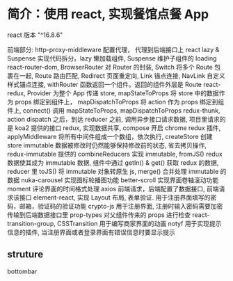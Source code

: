﻿<!--
 * @Description:
 * @version:
 * @Author: GanEhank
 * @Date: 2019-07-13 09:09:12
 * @LastEditors: GanEhank
 * @LastEditTime: 2019-08-19 15:34:04
 -->

# 简介：使用 react, 实现餐馆点餐 App

react 版本 "^16.8.6"

前端部分:
http-proxy-middleware 配置代理， 代理到后端接口上
react lazy & Suspense 实现代码拆分。lazy 懒加载组件, Suspense 维护子组件的 loading
react-router-dom, BrowserRouter 对 Router 的封装, Switch 将多个 Route 包裹在一起, Route 路由匹配, Redirect 页面重定向, Link 锚点连接, NavLink 自定义样式锚点连接, withRouter 函数返回一个组件。返回的组件外层是 Route
react-redux, Provider 为整个 App 传递 store, mapStateToProps 将 store 中的数据作为 props 绑定到组件上， mapDispatchToProps 将 action 作为 props 绑定到组件上, connect() 调用 mapStateToProps, mapDispatchToProps
redux-thunk, action dispatch 之后，到达 reducer 之前, 调用异步接口请求数据, 项目里请求的是 koa2 提供的接口
redux, 实现数据共享, compose 开启 chrome redux 插件, applyMiddleware 将所有中间件组成一个数组，依次执行, createStore 创建 store
immutable 数据被修改时仍然能够保持修改前的状态, 省去拷贝操作, redux-immutable 提供的 combineReducers 实现 immutable, fromJS() redux 数据使其成为 immutable 数据, 组件中通过 getIn() & get() 获取 redux 的数据, reducer 里 toJS() 将 immutable 对象转原生 js, merge() 合并处理 immutable 的数据
nuka-carousel 实现图标轮播图功能
better-scroll 实现界面卷轴滚动功能
moment 评论界面的时间格式处理
axios 前端请求，后端配置了数据接口, 前端请求该接口
element-react, 实现 Layout 布局, 表单验证. 用于注册界面填写的密码，邮箱，验证码的验证功能
crypto-js 用于注册界面, 注册时输入密码需要加密传输到后端数据接口里
prop-types 对父组件传来的 props 进行检查
react-transition-group, CSSTransition 用于编写商家界面的动画
notyf 用于实现提示信息的插件, 当注册界面或者登录界面有错误信息时要显示提示

## struture

bottombar
